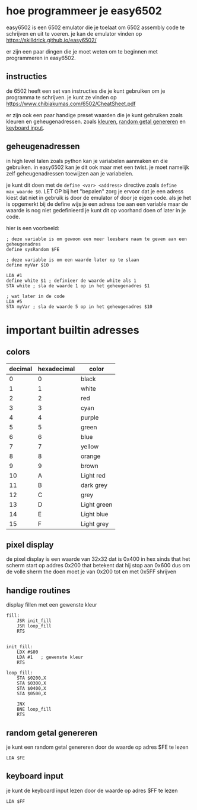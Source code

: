 # hoe programmeer je easy6502
easy6502 is een 6502 emulator die je toelaat om 6502 assembly code te schrijven en uit te voeren.
je kan de emulator vinden op https://skilldrick.github.io/easy6502/


er zijn een paar dingen die je moet weten om te beginnen met programmeren in easy6502.
## instructies
de 6502 heeft een set van instructies die je kunt gebruiken om je programma te schrijven.
je kunt ze vinden op https://www.chibiakumas.com/6502/CheatSheet.pdf

er zijn ook een paar handige preset waarden die je kunt gebruiken zoals kleuren en geheugenadressen.
zoals [kleuren](./readme.md#colors), [random getal genereren](./readme.md#random-getal-genereren) en [keyboard input](./readme.md#keyboard-input).


## geheugenadressen
in high level talen zoals python kan je variabelen aanmaken en die gebruiken.
in easy6502 kan je dit ook maar met een twist.
je moet namelijk zelf geheugenadressen toewijzen aan je variabelen.

je kunt dit doen met de `define <var> <address>` directive zoals `define max_waarde $0`. LET OP bij het "bepalen" zorg je ervoor dat je een adress kiest dat niet in gebruik is door de emulator of door je eigen code. als je het is opgemerkt bij de define wijs je een adress toe aan een variable maar de waarde is nog niet gedefinieerd je kunt dit op voorhand doen of later in je code.

hier is een voorbeeld:
```x86asm
; deze variable is om gewoon een meer leesbare naam te geven aan een geheugenadres
define sysRandom $FE

; deze variable is om een waarde later op te slaan
define myVar $10

LDA #1
define white $1 ; definieer de waarde white als 1
STA white ; sla de waarde 1 op in het geheugenadres $1

; wat later in de code
LDA #5
STA myVar ; sla de waarde 5 op in het geheugenadres $10
```


# important builtin adresses
## colors

| decimal |hexadecimal| color     |
|---------|-----------|-----------|
|0        |0          |black      |
|1        |1          |white      |
|2        |2          |red        |
|3        |3          |cyan       |
|4        |4          |purple     |
|5        |5          |green      |
|6        |6          |blue       |
|7        |7          |yellow     |
|8        |8          |orange     |
|9        |9          |brown      |
|10       |A          |Light red  |
|11       |B          |dark grey  |
|12       |C          |grey       |
|13       |D          |Light green|
|14       |E          |Light blue |
|15       |F          |Light grey |

## pixel display
de pixel display is een waarde van 32x32 dat is 0x400 in hex
sinds that het scherm start op addres 0x200 that betekent dat hij stop aan 0x600 dus om de volle sherm the doen moet je van 0x200 tot en met 0x5FF shrijven

## handige routines
display fillen met een gewenste kleur
```x86asm
fill:
    JSR init_fill
    JSR loop_fill
    RTS


init_fill:
    LDX #$00
    LDA #1   ; gewenste kleur
    RTS

loop_fill:
    STA $0200,X
    STA $0300,X
    STA $0400,X
    STA $0500,X
    
    INX
    BNE loop_fill
    RTS
```
## random getal genereren
je kunt een random getal genereren door de waarde op adres $FE te lezen
```x86asm
LDA $FE
```
## keyboard input
je kunt de keyboard input lezen door de waarde op adres $FF te lezen
```x86asm
LDA $FF
```